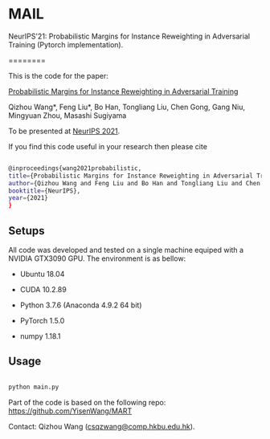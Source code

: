 # MAIL

NeurIPS'21: Probabilistic Margins for Instance Reweighting in Adversarial Training (Pytorch implementation).

========

This is the code for the paper:

[Probabilistic Margins for Instance Reweighting in Adversarial Training](https://arxiv.org/pdf/2106.07904.pdf)

Qizhou Wang*, Feng Liu*, Bo Han, Tongliang Liu, Chen Gong, Gang Niu, Mingyuan Zhou, Masashi Sugiyama

To be presented at [NeurIPS 2021](https://nips.cc/Conferences/2021/).

  

If you find this code useful in your research then please cite

```bash

@inproceedings{wang2021probabilistic,
title={Probabilistic Margins for Instance Reweighting in Adversarial Training,
author={Qizhou Wang and Feng Liu and Bo Han and Tongliang Liu and Chen Gong and Gang Niu and Mingyuan Zhou and Masashi Sugiyama},
booktitle={NeurIPS},
year={2021}
}

```

  

## Setups

All code was developed and tested on a single machine equiped with a NVIDIA GTX3090 GPU. The environment is as bellow:

  

- Ubuntu 18.04

- CUDA 10.2.89

- Python 3.7.6 (Anaconda 4.9.2 64 bit)

- PyTorch 1.5.0

- numpy 1.18.1

  

## Usage
 

```bash

python main.py

```
  

Part of the code is based on the following repo: https://github.com/YisenWang/MART

Contact: Qizhou Wang (csqzwang@comp.hkbu.edu.hk).

  

